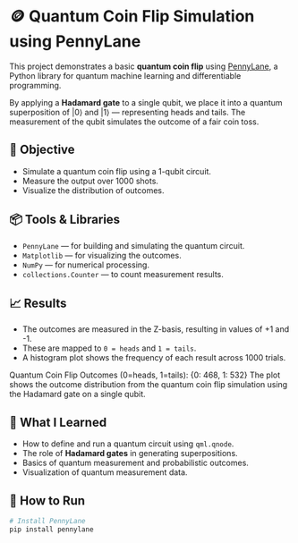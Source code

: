 # 🪙 Quantum Coin Flip Simulation using PennyLane

This project demonstrates a basic **quantum coin flip** using [PennyLane](https://pennylane.ai/), a Python library for quantum machine learning and differentiable programming.

By applying a **Hadamard gate** to a single qubit, we place it into a quantum superposition of |0⟩ and |1⟩ — representing heads and tails. The measurement of the qubit simulates the outcome of a fair coin toss.


## 🔬 Objective

- Simulate a quantum coin flip using a 1-qubit circuit.
- Measure the output over 1000 shots.
- Visualize the distribution of outcomes.


## 📦 Tools & Libraries

- `PennyLane` — for building and simulating the quantum circuit.
- `Matplotlib` — for visualizing the outcomes.
- `NumPy` — for numerical processing.
- `collections.Counter` — to count measurement results.


## 📈 Results

- The outcomes are measured in the Z-basis, resulting in values of +1 and -1.
- These are mapped to `0 = heads` and `1 = tails`.
- A histogram plot shows the frequency of each result across 1000 trials.

Quantum Coin Flip Outcomes (0=heads, 1=tails): {0: 468, 1: 532}
The plot shows the outcome distribution from the quantum coin flip simulation using the Hadamard gate on a single qubit.


## 🧠 What I Learned

- How to define and run a quantum circuit using `qml.qnode`.
- The role of **Hadamard gates** in generating superpositions.
- Basics of quantum measurement and probabilistic outcomes.
- Visualization of quantum measurement data.


## 🚀 How to Run

```bash
# Install PennyLane
pip install pennylane
